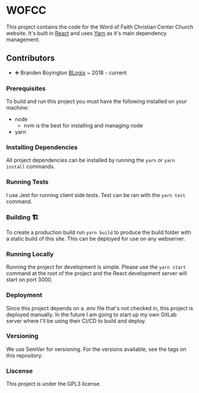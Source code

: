 # WOFCC
This project contains the code for the Word of Faith Christian Center Church website. It's built in [React](https://reactjs.org/) and uses [Yarn](https://yarnpkg.com/) as it's main dependency management.

## Contributors
- :heavy_plus_sign: Branden Boyington [BLogix](https://github.com/blogix) ~ 2018 - current

### Prerequisites
To build and run this project you must have the following installed on your machine:
- node
    - nvm is the best for installing and managing node
- yarn

### Installing Dependencies
All project dependencies can be installed by running the `yarn` or `yarn install` commands.

### Running Tests
I use Jest for running client side tests. Test can be ran with the `yarn test` command.

### Building :building_construction:
To create a production build run `yarn build` to produce the build folder with a static build of this site. This can be deployed for use on any webserver.

### Running Locally
Running the project for development is simple. Please use the `yarn start` command at the root of the project and the React development server will start on port 3000.

### Deployment
Since this project depends on a .env file that's not checked in, this project is deployed manually. In the future I am going to start up my own GitLab server where I'll be using their CI/CD to build and deploy.

### Versioning
We use SemVer for versioning. For the versions available, see the tags on this repository.

### Liscense
This project is under the GPL3 license.